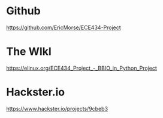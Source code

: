 # Github
https://github.com/EricMorse/ECE434-Project
# The WIkI
https://elinux.org/ECE434_Project_-_BBIO_in_Python_Project
# Hackster.io
https://www.hackster.io/projects/9cbeb3
